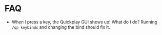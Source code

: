 # FAQ

* When I press a key, the Quickplay GUI shows up! What do I do?
Running `/qp keybinds` and changing the bind should fix it.
